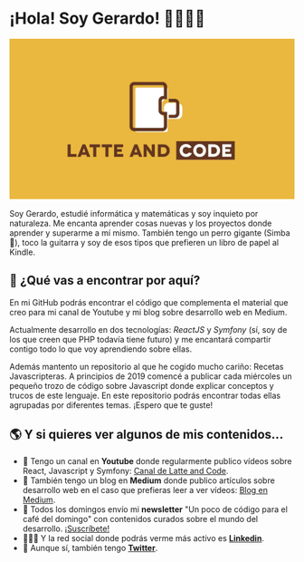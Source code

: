 # ¡Hola! Soy Gerardo! 👨🏼‍💻🦁

<img src="https://raw.githubusercontent.com/ger86/ger86/master/latte-and-code.jpg" alt="Image con mi foto de fondo y el logo de mi marca Latte and Code que representa una taza de café en formato código">

Soy Gerardo, estudié informática y matemáticas y soy inquieto por naturaleza. Me encanta aprender cosas nuevas y los proyectos donde aprender y superarme a mí mismo. También tengo un perro gigante (Simba 🦁), toco la guitarra y soy de esos tipos que prefieren un libro de papel al Kindle.


## 🧐 ¿Qué vas a encontrar por aquí?

En mi GitHub podrás encontrar el código que complementa el material que creo para mi canal de Youtube y mi blog sobre desarrollo web en Medium. 

Actualmente desarrollo en dos tecnologías: *ReactJS* y *Symfony* (sí, soy de los que creen que PHP todavía tiene futuro) y me encantará compartir contigo todo lo que voy aprendiendo sobre ellas.

Además mantento un repositorio al que he cogido mucho cariño: Recetas Javascripteras. A principios de 2019 comencé a publicar cada miércoles un pequeño trozo de código sobre Javascript donde explicar conceptos y trucos de este lenguaje. En este repositorio podrás encontrar todas ellas agrupadas por diferentes temas. ¡Espero que te guste!


## 🌎 Y si quieres ver algunos de mis contenidos...

- 🎥 Tengo un canal en **Youtube** donde regularmente publico vídeos sobre React, Javascript y Symfony: [Canal de Latte and Code](https://www.youtube.com/c/latteandcode).
- 📝 También tengo un blog en **Medium** donde publico artículos sobre desarrollo web en el caso que prefieras leer a ver vídeos: [Blog en Medium](https://medium.com/@ger86).
- 💌 Todos los domingos envío mi **newsletter** "Un poco de código para el café del domingo" con contenidos curados sobre el mundo del desarrollo. [¡Suscríbete!](https://eepurl.us20.list-manage.com/subscribe?u=c14cad2102bcf33bf216cc69e&id=2790da9378)
- 🧑🏼‍💻 Y la red social donde podrás verme más activo es **[Linkedin](https://www.linkedin.com/in/gerardofernandezmoreno/)**.
- 🐤 Aunque sí, también tengo **[Twitter](https://twitter.com/latteandcode)**.

